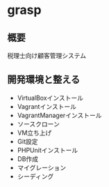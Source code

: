 # grasp

## 概要

税理士向け顧客管理システム

## 開発環境と整える

* VirtualBoxインストール
* Vagrantインストール
* VagrantManagerインストール
* ソースクローン
* VM立ち上げ
* Git設定
* PHPUnitインストール
* DB作成
* マイグレーション
* シーディング